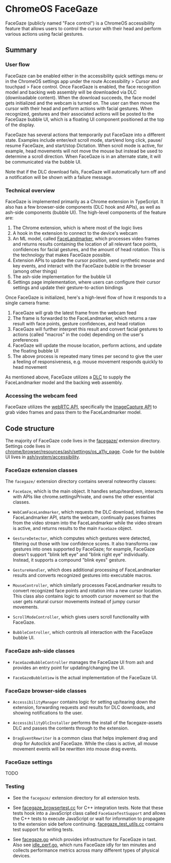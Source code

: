# ChromeOS FaceGaze

FaceGaze (publicly named "Face control") is a ChromeOS accessibility feature
that allows users to control the cursor with their head and perform various
actions using facial gestures.

## Summary

### User flow

FaceGaze can be enabled either in the accessibility quick settings menu or in
the ChromeOS settings app under the route Accessibility > Cursor and touchpad >
Face control. Once FaceGaze is enabled, the face recognition model and backing
web assembly will be downloaded via DLC (downloadable content). When the
download succeeds, the face model gets initialized and the webcam is turned on.
The user can then move the cursor with their head and perform actions with
facial gestures. When recognized, gestures and their associated actions will be
posted to the FaceGaze bubble UI, which is a floating UI component positioned at
the top of the display.

FaceGaze has several actions that temporarily put FaceGaze into a different
state. Examples include enter/exit scroll mode, start/end long click, pause/
resume FaceGaze, and start/stop Dictation. When scroll mode is active, for
example, head movements will not move the mouse but instead be used to determine
a scroll direction. When FaceGaze is in an alternate state, it will be
communicated via the bubble UI.

Note that if the DLC download fails, FaceGaze will automatically turn off and a
notification will be shown with a failure message.

### Technical overview

FaceGaze is implemented primarily as a Chrome extension in TypeScript. It also
has a few browser-side components (DLC hook and APIs), as well as ash-side
components (bubble UI). The high-level components of the feature are:

1. The Chrome extension, which is where most of the logic lives
2. A hook in the extension to connect to the device's webcam
3. An ML model, called [FaceLandmarker](https://ai.google.dev/edge/mediapipe/solutions/vision/face_landmarker),
which processes video frames and returns results containing the location of all
relevant face points, confidences for facial gestures, and the amount of head
rotation. This is the technology that makes FaceGaze possible.
4. Extension APIs to update the cursor position, send synthetic mouse and key
events, and interact with the FaceGaze bubble in the browser (among other
things)
5. The ash-side implementation for the bubble UI
6. Settings page implementation, where users can configure their cursor
settings and update their gesture-to-action bindings

Once FaceGaze is initialized, here's a high-level flow of how it responds to a
single camera frame:

1. FaceGaze will grab the latest frame from the webcam feed
2. The frame is forwarded to the FaceLandmarker, which returns a raw result with
face points, gesture confidences, and head rotation
3. FaceGaze will further interpret this result and convert facial gestures to
actions (called "macros" in the code) depending on the user's preferences
4. FaceGaze will update the mouse location, perform actions, and update the floating bubble UI
5. The above process is repeated many times per second to give the user a
feeling of responsiveness, e.g. mouse movement responds quickly to head movement

As mentioned above, FaceGaze utilizes a [DLC](https://source.chromium.org/chromiumos/chromiumos/codesearch/+/main:src/third_party/chromiumos-overlay/app-accessibility/facegaze-assets/)
to supply the FaceLandmarker model and the backing web assembly.

### Accessing the webcam feed

FaceGaze utilizes the [webRTC API](https://developer.mozilla.org/en-US/docs/Web/API/WebRTC_API),
specifically the [ImageCapture API](https://developer.mozilla.org/en-US/docs/Web/API/ImageCapture)
to grab video frames and pass them to the FaceLandmarker model.

## Code structure

The majority of FaceGaze code lives in the [facegaze/](https://source.chromium.org/chromium/chromium/src/+/main:chrome/browser/resources/chromeos/accessibility/accessibility_common/facegaze/) extension directory. Settings code lives in
[chrome/browser/resources/ash/settings/os_a11y_page](https://source.chromium.org/chromium/chromium/src/+/main:chrome/browser/resources/ash/settings/os_a11y_page/).
Code for the bubble UI lives in [ash/system/accessibility](https://source.chromium.org/chromium/chromium/src/+/main:ash/system/accessibility/).

### FaceGaze extension classes

The `facegaze/` extension directory contains several noteworthy classes:

* `FaceGaze`, which is the main object. It handles setup/teardown, interacts
with APIs like chrome.settingsPrivate, and owns the other essential classes.

* `WebCamFaceLandmarker`, which requests the DLC download, initializes the
FaceLandmarker API, starts the webcam, continually passes frames from the video
stream into the FaceLandmarker while the video stream is active, and returns
results to the main `FaceGaze` object.

* `GestureDetector`, which computes which gestures were detected, filtering
out those with low confidence scores. It also transforms raw gestures into
ones supported by FaceGaze; for example, FaceGaze doesn't support "blink left
eye" and "blink right eye" individually. Instead, it supports a compound
"blink eyes" gesture.

* `GestureHandler`, which does additional processing of FaceLandmarker results
and converts recognized gestures into executable macros.

* `MouseController`, which similarly processes FaceLandmarker results to convert
recognized face points and rotation into a new cursor location. This class also
contains logic to smooth cursor movement so that the user gets natural cursor
movements instead of jumpy cursor movements.

* `ScrollModeController`, which gives users scroll functionality with FaceGaze.

* `BubbleController`, which controls all interaction with the FaceGaze bubble
UI.

### FaceGaze ash-side classes

* `FaceGazeBubbleController` manages the FaceGaze UI from ash and provides an
entry point for updating/changing the UI.

* `FaceGazeBubbleView` is the actual implementation of the FaceGaze UI.

### FaceGaze browser-side classes

* `AccessibilityManager` contains logic for setting up/tearing down the
extension, forwarding requests and results for DLC downloads, and showing
notifications to the user.

* `AccessibilityDlcInstaller` performs the install of the facegaze-assets DLC
and passes the contents through to the extension.

* `DragEventRewriter` is a common class that helps implement drag and drop for
Autoclick and FaceGaze. While the class is active, all mouse movement events
will be rewritten into mouse drag events.

### FaceGaze settings

TODO

### Testing

* See the `facegaze/` extension directory for all extension tests.

* See [facegaze_browsertest.cc](https://source.chromium.org/chromium/chromium/src/+/main:chrome/browser/ash/accessibility/facegaze_browsertest.cc)
for C++ integration tests. Note that these tests hook into a JavaScript class
called `FaceGazeTestSupport` and allows the C++ tests to execute JavaScript or
wait for information to propagate to the extension side before continuing.
[facegaze_test_utils.cc](https://source.chromium.org/chromium/chromium/src/+/main:chrome/browser/ash/accessibility/facegaze_test_utils.cc)
contains test support for writing tests.

* See [facegaze.go](https://source.chromium.org/chromiumos/chromiumos/codesearch/+/main:src/platform/tast-tests/src/go.chromium.org/tast-tests/cros/local/a11y/facegaze/facegaze.go)
which provides infrastructure for FaceGaze in tast. Also see [idle_perf.go](https://source.chromium.org/chromiumos/chromiumos/codesearch/+/main:src/platform/tast-tests/src/go.chromium.org/tast-tests/cros/local/bundles/cros/ui/idle_perf.go),
which runs FaceGaze idly for ten minutes and collects performance metrics across
many different types of physical devices.
